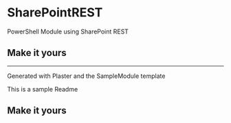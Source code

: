 # SharePointREST

PowerShell Module using SharePoint REST

## Make it yours

---
Generated with Plaster and the SampleModule template


This is a sample Readme

## Make it yours
